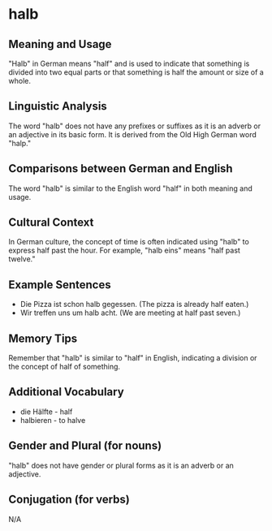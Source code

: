 # halb
## Meaning and Usage
"Halb" in German means "half" and is used to indicate that something is divided into two equal parts or that something is half the amount or size of a whole.
## Linguistic Analysis
The word "halb" does not have any prefixes or suffixes as it is an adverb or an adjective in its basic form. It is derived from the Old High German word "halp."
## Comparisons between German and English
The word "halb" is similar to the English word "half" in both meaning and usage.
## Cultural Context
In German culture, the concept of time is often indicated using "halb" to express half past the hour. For example, "halb eins" means "half past twelve."
## Example Sentences
- Die Pizza ist schon halb gegessen. (The pizza is already half eaten.)
- Wir treffen uns um halb acht. (We are meeting at half past seven.)
## Memory Tips
Remember that "halb" is similar to "half" in English, indicating a division or the concept of half of something.
## Additional Vocabulary
- die Hälfte - half
- halbieren - to halve
## Gender and Plural (for nouns)
"halb" does not have gender or plural forms as it is an adverb or an adjective.
## Conjugation (for verbs)
N/A